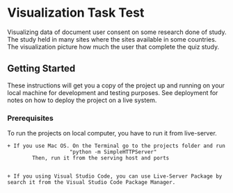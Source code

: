 # Visualization Task Test

Visualizing data of document user consent on some research done of study. The study held in many sites where the sites available in some countries.
The visualization picture how much the user that complete the quiz study. 

## Getting Started

These instructions will get you a copy of the project up and running on your local machine for development and testing purposes. See deployment for notes on how to deploy the project on a live system.

### Prerequisites

To run the projects on local computer, you have to run it from live-server. 

	+ If you use Mac OS. On the Terminal go to the projects folder and run 
						"python -m SimpleHTTPServer"
			Then, run it from the serving host and ports


	+ If you using Visual Studio Code, you can use Live-Server Package by search it from the Visual Studio Code Package Manager.